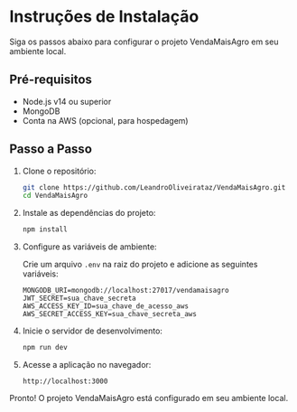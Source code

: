 # Instruções de Instalação

Siga os passos abaixo para configurar o projeto VendaMaisAgro em seu ambiente local.

## Pré-requisitos

- Node.js v14 ou superior
- MongoDB
- Conta na AWS (opcional, para hospedagem)

## Passo a Passo

1. Clone o repositório:

   ```sh
   git clone https://github.com/LeandroOliveirataz/VendaMaisAgro.git
   cd VendaMaisAgro
   ```

2. Instale as dependências do projeto:

   ```sh
   npm install
   ```

3. Configure as variáveis de ambiente:

   Crie um arquivo `.env` na raiz do projeto e adicione as seguintes variáveis:

   ```env
   MONGODB_URI=mongodb://localhost:27017/vendamaisagro
   JWT_SECRET=sua_chave_secreta
   AWS_ACCESS_KEY_ID=sua_chave_de_acesso_aws
   AWS_SECRET_ACCESS_KEY=sua_chave_secreta_aws
   ```

4. Inicie o servidor de desenvolvimento:

   ```sh
   npm run dev
   ```

5. Acesse a aplicação no navegador:

   ```
   http://localhost:3000
   ```

Pronto! O projeto VendaMaisAgro está configurado em seu ambiente local.
